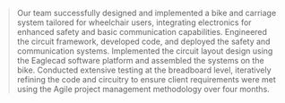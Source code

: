 >Our team successfully designed and implemented a bike and carriage system tailored for wheelchair users, integrating electronics for enhanced safety and basic communication capabilities.
>Engineered the circuit framework, developed code, and deployed the safety and communication systems.
>Implemented the circuit layout design using the Eaglecad software platform and assembled the systems on the bike.
>Conducted extensive testing at the breadboard level, iteratively refining the code and circuitry to ensure client requirements were met using the Agile project management methodology over four months.
